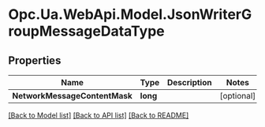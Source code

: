 # Opc.Ua.WebApi.Model.JsonWriterGroupMessageDataType

## Properties

Name | Type | Description | Notes
------------ | ------------- | ------------- | -------------
**NetworkMessageContentMask** | **long** |  | [optional] 

[[Back to Model list]](../README.md#documentation-for-models) [[Back to API list]](../README.md#documentation-for-api-endpoints) [[Back to README]](../README.md)

